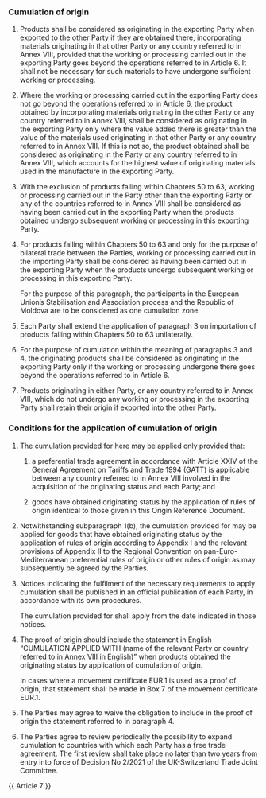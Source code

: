 ### Cumulation of origin

1. Products shall be considered as originating in the exporting Party when exported to the other Party if they are obtained there, incorporating materials originating in that other Party or any country referred to in Annex VIII, provided that the working or processing carried out in the exporting Party goes beyond the operations referred to in Article 6. It shall not be necessary for such materials to have undergone sufficient working or processing.

2. Where the working or processing carried out in the exporting Party does not go beyond the operations referred to in Article 6, the product obtained by incorporating materials originating in the other Party or any country referred to in Annex VIII, shall be considered as originating in the exporting Party only where the value added there is greater than the value of the materials used originating in that other Party or any country referred to in Annex VIII. If this is not so, the product obtained shall be considered as originating in the Party or any country referred to in Annex VIII, which accounts for the highest value of originating materials used in the manufacture in the exporting Party.

3. With the exclusion of products falling within Chapters 50 to 63, working or processing carried out in the Party other than the exporting Party or any of the countries referred to in Annex VIII shall be considered as having been carried out in the exporting Party when the products obtained undergo subsequent working or processing in this exporting Party.

4. For products falling within Chapters 50 to 63 and only for the purpose of bilateral trade between the Parties, working or processing carried out in the importing Party shall be considered as having been carried out in the exporting Party when the products undergo subsequent working or processing in this exporting Party.

    For the purpose of this paragraph, the participants in the European Union’s Stabilisation and Association process and the Republic of Moldova are to be considered as one cumulation zone.

5. Each Party shall extend the application of paragraph 3 on importation of products falling within Chapters 50 to 63 unilaterally.

6. For the purpose of cumulation within the meaning of paragraphs 3 and 4, the originating products shall be considered as originating in the exporting Party only if the working or processing undergone there goes beyond the operations referred to in Article 6.

7. Products originating in either Party, or any country referred to in Annex VIII, which do not undergo any working or processing in the exporting Party shall retain their origin if exported into the other Party.

### Conditions for the application of cumulation of origin

1. The cumulation provided for here may be applied only provided that:

   1. a preferential trade agreement in accordance with Article XXIV of the General Agreement on Tariffs and Trade 1994 (GATT) is applicable between any country referred to in Annex VIII involved in the acquisition of the originating status and each Party; and

   2. goods have obtained originating status by the application of rules of origin identical to those given in this Origin Reference Document.

2. Notwithstanding subparagraph 1(b), the cumulation provided for may be applied for goods that have obtained originating status by the application of rules of origin according to Appendix I and the relevant provisions of Appendix II to the Regional Convention on pan-Euro-Mediterranean preferential rules of origin or other rules of origin as may subsequently be agreed by the Parties.

3. Notices indicating the fulfilment of the necessary requirements to apply cumulation shall be published in an official publication of each Party, in accordance with its own procedures.

    The cumulation provided for shall apply from the date indicated in those notices.

4. The proof of origin should include the statement in English “CUMULATION APPLIED WITH (name of the relevant Party or country referred to in Annex VIII in English)” when products obtained the originating status by application of cumulation of origin.

    In cases where a movement certificate EUR.1 is used as a proof of origin, that statement shall be made in Box 7 of the movement certificate EUR.1.

5. The Parties may agree to waive the obligation to include in the proof of origin the statement referred to in paragraph 4.

6. The Parties agree to review periodically the possibility to expand cumulation to countries with which each Party has a free trade agreement. The first review shall take place no later than two years from entry into force of Decision No 2/2021 of the UK-Switzerland Trade Joint Committee.

{{ Article 7 }}
